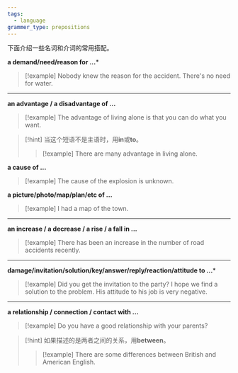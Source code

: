 ```yaml
---
tags:
  - language
grammer_type: prepositions
---
```

下面介绍一些名词和介词的常用搭配。

**a demand/need/reason for ...***

> [!example]
> Nobody knew the reason for the accident.
> There's no need for water.

---

**an advantage / a disadvantage of ...**

> [!example]
> The advantage of living alone is that you can do what you want.

> [!hint]
> 当这个短语不是主语时，用**in**或**to**。
> > [!example]
> > There are many advantage in living alone.

**a cause of ...**

> [!example]
> The cause of the explosion is unknown.

**a picture/photo/map/plan/etc of ...**

> [!example]
> I had a map of the town.

---

**an increase / a decrease / a rise / a fall in ...**

> [!example]
> There has been an increase in the number of road accidents recently.

---
**damage/invitation/solution/key/answer/reply/reaction/attitude to ...***

> [!example]
> Did you get the invitation to the party?
> I hope we find a solution to the problem.
> His attitude to his job is very negative.

---

**a relationship / connection / contact with ...**

> [!example]
> Do you have a good relationship with your parents?

> [!hint]
> 如果描述的是两者之间的关系，用**between**。
> > [!example]
> > There are some differences between British and American English.

